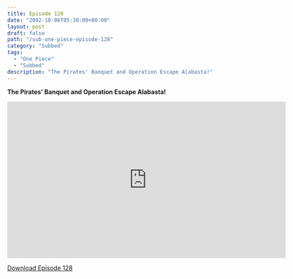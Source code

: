 ```yaml
---
title: Episode 128
date: "2002-10-06T05:30:00+00:00"
layout: post
draft: false
path: "/sub-one-piece-episode-128"
category: "Subbed"
tags:
  - "One Piece"
  - "Subbed"
description: "The Pirates' Banquet and Operation Escape Alabasta!"
---
```


**The Pirates' Banquet and Operation Escape Alabasta!**

<iframe width="640" height="360" src="https://www.rapidvideo.com/e/FXQDW1ELFB" frameborder="0" marginwidth=0 marginheight=0 scrolling=no allowfullscreen></iframe>

<a href="http://ouo.io/qs/eCodkFEQ?s=https://rapidvid.to/d/https://www.rapidvideo.com/e/FXQDW1ELFB">Download Episode 128</a>
